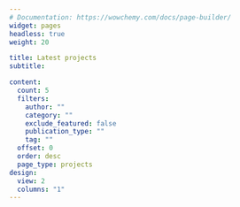 ```yaml
---
# Documentation: https://wowchemy.com/docs/page-builder/
widget: pages
headless: true
weight: 20

title: Latest projects
subtitle:

content:
  count: 5
  filters:
    author: ""
    category: ""
    exclude_featured: false
    publication_type: ""
    tag: ""
  offset: 0
  order: desc
  page_type: projects
design:
  view: 2
  columns: "1"
---
```

